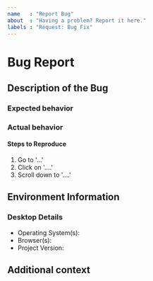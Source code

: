 ```yaml
---
name   : "Report Bug"
about  : "Having a problem? Report it here."
labels : "Request: Bug Fix"
---
```


<!--
Thank you for taking the time to submit a bug report!
Please replace the text in each section with your information.
-->

# Bug Report

## Description of the Bug

<!--
Replace this with a short, one-to-two sentence summary of what the bug is.
-->


### Expected behavior

<!--
Replace this with a clear and concise description of what you expected to
happen. Include images and/or code if helpful.
-->


### Actual behavior

<!--
Replace this with a clear and concise description of what actually happened.
Include images and/or code if helpful.
-->


#### Steps to Reproduce

<!--
Replace this section with the steps needed to reproduce the error.
-->

1. Go to '...'
2. Click on '....'
3. Scroll down to '....'


## Environment Information

### Desktop Details

<!--
Provide your environment details.
-->

* Operating System(s): <!-- e.g. Windows 10, MacOS 13.10] -->
* Browser(s): <!-- e.g. Chrome, Safari -->
* Project Version: <!-- e.g. 1.0.1 -->


## Additional context

<!--
Replace with any other context about the problem that might be helpful for
developers.
-->

